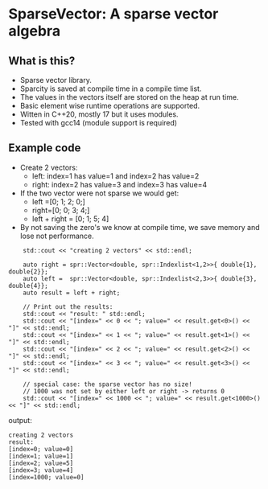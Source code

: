 # SparseVector: A sparse vector algebra

## What is this?
- Sparse vector library.
- Sparcity is saved at compile time in a compile time list.
- The values in the vectors itself are stored on the heap at run time.
- Basic element wise runtime operations are supported.
- Witten in C++20, mostly 17 but it uses modules.
- Tested with gcc14 (module support is required)

## Example code
- Create 2 vectors:
    - left: index=1 has value=1 and index=2 has value=2
    - right: index=2 has value=3 and index=3 has value=4
- If the two vector were not sparse we would get:
    - left =[0; 1; 2; 0;]
    - right=[0; 0; 3; 4;]
    - left + right = [0; 1; 5; 4]
- By not saving the zero's we know at compile time, we save memory and lose not performance.

```
    std::cout << "creating 2 vectors" << std::endl;

    auto right = spr::Vector<double, spr::Indexlist<1,2>>{ double{1}, double{2}};
    auto left =  spr::Vector<double, spr::Indexlist<2,3>>{ double{3}, double{4}};
    auto result = left + right;

    // Print out the results:
    std::cout << "result: " std::endl;
    std::cout << "[index=" << 0 << "; value=" << result.get<0>() << "]" << std::endl;
    std::cout << "[index=" << 1 << "; value=" << result.get<1>() << "]" << std::endl;
    std::cout << "[index=" << 2 << "; value=" << result.get<2>() << "]" << std::endl;
    std::cout << "[index=" << 3 << "; value=" << result.get<3>() << "]" << std::endl;

    // special case: the sparse vector has no size!
    // 1000 was not set by either left or right -> returns 0
    std::cout << "[index=" << 1000 << "; value=" << result.get<1000>() << "]" << std::endl;
```

output:
```
creating 2 vectors
result: 
[index=0; value=0]
[index=1; value=1]
[index=2; value=5]
[index=3; value=4]
[index=1000; value=0]
```
